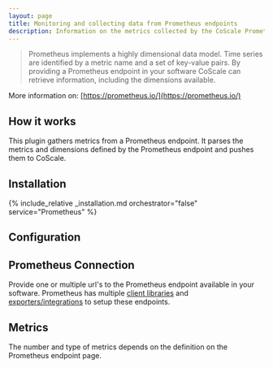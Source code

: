 ```yaml
---
layout: page
title: Monitoring and collecting data from Prometheus endpoints
description: Information on the metrics collected by the CoScale Prometheus plugin.
---
```


> Prometheus implements a highly dimensional data model. Time series are identified by a metric name and a set of key-value pairs. By providing a Prometheus endpoint in your software CoScale can retrieve information, including the dimensions available.

More information on: [https://prometheus.io/](https://prometheus.io/)

## How it works

This plugin gathers metrics from a Prometheus endpoint. It parses the metrics and dimensions defined by the Prometheus endpoint and pushes them to CoScale.

## Installation

{% include_relative _installation.md orchestrator="false" service="Prometheus" %}

## Configuration

## Prometheus Connection

Provide one or multiple url's to the Prometheus endpoint available in your software. Prometheus has multiple [client libraries](https://prometheus.io/docs/instrumenting/clientlibs/) and [exporters/integrations](https://prometheus.io/docs/instrumenting/exporters/) to setup these endpoints.

## Metrics

The number and type of metrics depends on the definition on the Prometheus endpoint page.
